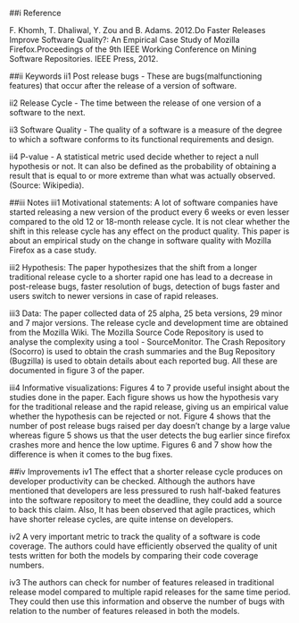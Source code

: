 ##i Reference
    
F. Khomh, T. Dhaliwal, Y. Zou and B. Adams. 2012.Do Faster Releases Improve Software Quality?: An Empirical Case Study of Mozilla Firefox.Proceedings of the 9th IEEE Working Conference on Mining Software Repositories. IEEE Press, 2012.

##ii Keywords
ii1 Post release bugs - These are bugs(malfunctioning features) that occur after the release of a version of software.

ii2 Release Cycle - The time between the release of one version of a software to the next.

ii3 Software Quality - The quality of a software is a measure of the degree to which a software conforms to its functional requirements and design.

ii4 P-value - A statistical metric used decide whether to reject a null hypothesis or not. It can also be defined as the probability of obtaining a result that is equal to or more extreme than what was actually observed.(Source: Wikipedia).

##iii Notes
iii1 Motivational statements: A lot of software companies have started releasing a new version of the product every 6 weeks or even lesser compared to the old 12 or 18-month release cycle. It is not clear whether the shift in this release cycle has any effect on the product quality. This paper is about an empirical study on the change in software quality with Mozilla Firefox as a case study.

iii2 Hypothesis: The paper hypothesizes that the shift from a longer traditional release cycle to a shorter rapid one has lead to a decrease in post-release bugs, faster resolution of bugs, detection of bugs faster and users switch to newer versions in case of rapid releases.

iii3 Data: The paper collected data of 25 alpha, 25 beta versions, 29 minor and 7 major versions. The release cycle and development time are obtained from the Mozilla Wiki. The Mozilla Source Code Repository is used to analyse the complexity using a tool - SourceMonitor. The Crash Repository (Socorro) is used to obtain the crash summaries and the Bug Repository (Bugzilla) is used to obtain details about each reported bug. All these are documented in figure 3 of the paper.

iii4 Informative visualizations: Figures 4 to 7 provide useful insight about the studies done in the paper. Each figure shows us how the hypothesis vary for the traditional release and the rapid release, giving us an empirical value whether the hypothesis can be rejected or not. Figure 4 shows that the number of post release bugs raised per day doesn’t change by a large value whereas figure 5 shows us that the user detects the bug earlier since firefox crashes more and hence the low uptime. Figures 6 and 7 show how the difference is when it comes to the bug fixes.

##iv Improvements
iv1 The effect that a shorter release cycle produces on developer productivity can be checked. Although the authors have mentioned that developers are less pressured to rush half-baked features into the software repository to meet the deadline, they could add a source to back this claim. Also, It has been observed that agile practices, which have shorter release cycles, are quite intense on developers.

iv2 A very important metric to track the quality of a software is code coverage. The authors could have efficiently observed the quality of unit tests written for both the models by comparing their code coverage numbers.

iv3 The authors can check for number of features released in traditional release model compared to multiple rapid releases for the same time period. They could then use this information and observe the number of bugs with relation to the number of features released in both the models.
